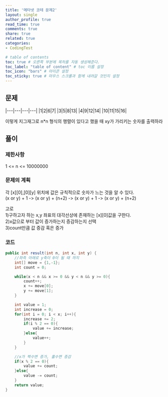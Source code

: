 ```yaml
---
title: '메타넷 코테 문제2'
layout: single
author_profile: true
read_time: true
comments: true
share: true
related: true
categories:
- CodingTest

# table of contents
toc: true # 오른쪽 부분에 목차를 자동 생성해준다.
toc_label: "table of content" # toc 이름 설정
toc_icon: "bars" # 아이콘 설정
toc_sticky: true # 마우스 스크롤과 함께 내려갈 것인지 설정
---
```


## 문제

|---|---|---|---|
|1|2|6|7|
|3|5|8|13|
|4|9|12|14|
|10|11|15|16|

이렇게 지그재그로 n*n 형식의 행렬이 있다고 했을 때
xy가 가리키는 숫자를 출력하라

## 풀이
### 제한사항
1 <= n <= 10000000

### 문제의 계획
각 [x][0],[0][y] 위치에 값은 규칙적으로 숫자가 느는 것을 알 수 있다.  
(x or y) + 1 -> (x or y) + (n+2) -> (x or y) + 1 -> (x or y) + (n+2)  

고로  
1)구하고자 하는 x,y 좌표의 대각선상에 존재하는 [x][0]값을 구한다.  
2)x값으로 부터 값이 증가하는지 증감하는지 선택  
3)count만큼 값 증감 혹은 증가  

### 코드
```java
public int result(int n, int x, int y) {
    //좌측 아래로 y축이 0이 될 때 까지
    int[] move = {1,-1};
    int count = 0;

    while(x < n && x >= 0 && y < n && y >= 0){
        count++;
        x += move[0];
        y += move[1];
    }

    int value = 1;
    int increase = 0;
    for(int i = 0; i < x; i++){
        increase += 2;
        if(i % 2 == 0){
            value += increase;
        }else{
            value++;
        }
    }

    //x가 짝수면 증가, 홀수면 증감
    if(x % 2 == 0){
        value += count;
    }else{
        value -= count;
    }
    return value;
}
```